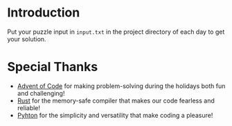 # Introduction 

Put your puzzle input in `input.txt` in the project directory of each day to get your solution.

# Special Thanks

- [Advent of Code](https://adventofcode.com) for making problem-solving during the holidays both fun and challenging!
- [Rust](https://www.rust-lang.org) for the memory-safe compiler that makes our code fearless and reliable!
- [Pyhton](https://www.python.org) for the simplicity and versatility that make coding a pleasure!

